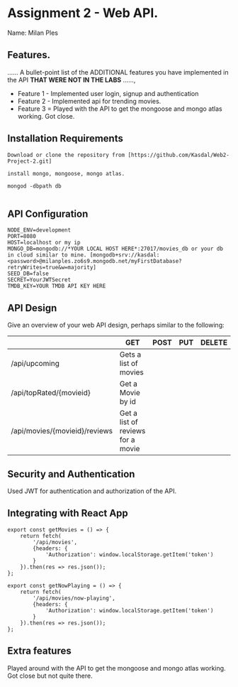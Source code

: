 # Assignment 2 - Web API.

Name: Milan Ples
## Features.

...... A bullet-point list of the ADDITIONAL features you have implemented in the API **THAT WERE NOT IN THE LABS** ......,
 
 + Feature 1 - Implemented user login, signup and authentication
 + Feature 2 - Implemented api for trending movies.
 + Feature 3 = Played with the API to get the mongoose and mongo atlas working. Got close.

## Installation Requirements
```
Download or clone the repository from [https://github.com/Kasdal/Web2-Project-2.git]

```
```
install mongo, mongoose, mongo atlas.
```
```mkdir db
mongod -dbpath db
```

```npm install in the project folder. Both movies-api and reactApp to download the dependencies for the project.
```

## API Configuration

```
NODE_ENV=development
PORT=8080
HOST=localhost or my ip
MONGO_DB=mongodb://*YOUR LOCAL HOST HERE*:27017/movies_db or your db in cloud similar to mine. [mongodb+srv://kasdal:<password>@milanples.zo6s9.mongodb.net/myFirstDatabase?retryWrites=true&w=majority]
SEED_DB=false
SECRET=YourJWTSecret
TMDB_KEY=YOUR TMDB API KEY HERE
```


## API Design
Give an overview of your web API design, perhaps similar to the following: 

|  |  GET | POST | PUT | DELETE
| -- | -- | -- | -- | -- 
| /api/upcoming |Gets a list of movies 
| /api/topRated/{movieid} | Get a Movie by id
| /api/movies/{movieid}/reviews | Get a list of reviews for a movie



## Security and Authentication
Used JWT for authentication and authorization of the API.

## Integrating with React App


~~~
export const getMovies = () => {
    return fetch(
        '/api/movies',
        {headers: {
            'Authorization': window.localStorage.getItem('token')
        }
    }).then(res => res.json());
};

export const getNowPlaying = () => {
    return fetch(
        '/api/movies/now-playing',
        {headers: {
            'Authorization': window.localStorage.getItem('token')
        }
    }).then(res => res.json());
};

~~~

## Extra features

Played around with the API to get the mongoose and mongo atlas working. Got close but not quite there.

